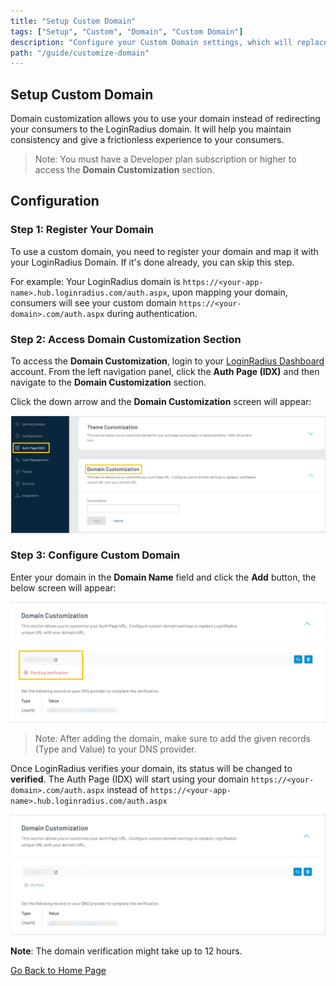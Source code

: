 ```yaml
---
title: "Setup Custom Domain"
tags: ["Setup", "Custom", "Domain", "Custom Domain"]
description: "Configure your Custom Domain settings, which will replace LoginRadius unique URL with your customized unique domain URL."
path: "/guide/customize-domain"
---
```


## Setup Custom Domain

Domain customization allows you to use your domain instead of redirecting your consumers to the LoginRadius domain. It will help you maintain consistency and give a frictionless experience to your consumers.

> Note: You must have a Developer plan subscription or higher to access the **Domain Customization** section.


## Configuration

### Step 1: Register Your Domain

To use a custom domain, you need to register your domain and map it with your LoginRadius Domain. If it's done already, you can skip this step.

For example: Your LoginRadius domain is `https://<your-app-name>.hub.loginradius.com/auth.aspx`, upon mapping your domain, consumers will see your custom domain `https://<your-domain>.com/auth.aspx` during authentication.


### Step 2: Access Domain Customization Section

To access the **Domain Customization**, login to your [LoginRadius Dashboard](https://dashboard.loginradius.com/dashboard) account. From the left navigation panel, click the **Auth Page (IDX)** and then navigate to the **Domain Customization** section. 

Click the down arrow and the **Domain Customization** screen will appear:


<img src="images/domaincustomization1.png" alt="Domain Customization" />


### Step 3: Configure Custom Domain

Enter your domain in the **Domain Name** field and click the **Add** button, the below screen will appear:


<img src="images/pendingverification1.png" alt="Add Domain" />


> Note: After adding the domain, make sure to add the given records (Type and Value) to your DNS provider.

Once LoginRadius verifies your domain, its status will be changed to **verified**. The Auth Page (IDX) will start using your domain `https://<your-domain>.com/auth.aspx` instead of `https://<your-app-name>.hub.loginradius.com/auth.aspx`



<img src="images/verificationsuccess.png" alt="Custom Domain Status" />

**Note**: The domain verification might take up to 12 hours.


[Go Back to Home Page](/)
